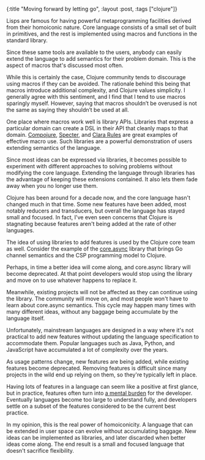 {:title "Moving forward by letting go", :layout :post, :tags ["clojure"]}

Lisps are famous for having powerful metaprogramming facilities derived from their homoiconic nature. Core language consists of a small set of built in primitives, and the rest is implemented using macros and functions in the standard library.

Since these same tools are available to the users, anybody can easily extend the language to add semantics for their problem domain. This is the aspect of macros that's discussed most often.

While this is certainly the case, Clojure community tends to discourage using macros if they can be avoided. The rationale behind this being that macros introduce additional complexity, and Clojure values simplicity. I generally agree with this sentiment, and I find that I tend to use macros sparingly myself. However, saying that macros shouldn’t be overused is not the same as saying they shouldn’t be used at all.

One place where macros work well is library APIs. Libraries that express a particular domain can create a DSL in their API that cleanly maps to that domain. [Compojure](https://github.com/weavejester/compojure), [Specter](https://github.com/nathanmarz/specter), and [Clara Rules](http://www.clara-rules.org/) are great examples of effective macro use. Such libraries are a powerful demonstration of users extending semantics of the language.

Since most ideas can be expressed via libraries, it becomes possible to experiment with different approaches to solving problems without modifying the core language. Extending the language through libraries has the advantage of keeping these extensions contained. It also lets them fade away when you no longer use them.

Clojure has been around for a decade now, and the core language hasn't changed much in that time. Some new features have been added, most notably reducers and transducers, but overall the language has stayed small and focused. In fact, I've even seen concerns that Clojure is stagnating because features aren't being added at the rate of other languages.

The idea of using libraries to add features is used by the Clojure core team as well. Consider the example of the [core.async](https://github.com/clojure/core.async) library that brings Go channel semantics and the CSP programming model to Clojure.

Perhaps, in time a better idea will come along, and core.async library will become deprecated. At that point developers would stop using the library and move on to use whatever happens to replace it.

Meanwhile, existing projects will not be affected as they can continue using the library. The community will move on, and most people won't have to learn about core.async semantics. This cycle may happen many times with many different ideas, without any baggage being accumulate by the language itself.

Unfortunately, mainstream languages are designed in a way where it's not practical to add new features without updating the language specification to accommodate them. Popular languages such as Java, Python, and JavaScript have accumulated a lot of complexity over the years.

As usage patterns change, new features are being added, while existing features become deprecated. Removing features is difficult since many projects in the wild end up relying on them, so they're typically left in place.

Having lots of features in a language can seem like a positive at first glance, but in practice, features often turn into [a mental burden](http://yogthos.net/posts/2013-08-18-Why-I-m-Productive-in-Clojure.html) for the developer. Eventually languages become too large to understand fully, and developers settle on a subset of the features considered to be the current best practice. 

In my opinion, this is the real power of homoiconicity. A language that can be extended in user space can evolve without accumulating baggage. New ideas can be implemented as libraries, and later discarded when better ideas come along. The end result is a small and focused language that doesn't sacrifice flexibility.

